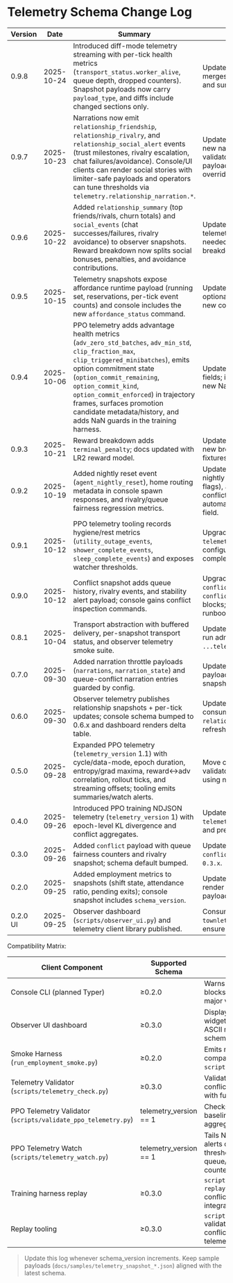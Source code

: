 # Telemetry Schema Change Log

| Version | Date | Summary | Consumer Actions |
| --- | --- | --- | --- |
| 0.9.8 | 2025-10-24 | Introduced diff-mode telemetry streaming with per-tick health metrics (`transport_status.worker_alive`, queue depth, dropped counters). Snapshot payloads now carry `payload_type`, and diffs include changed sections only. | Update clients to apply `payload_type` aware merges (consume `changes`/`removed` fields) and surface transport health in dashboards. |
| 0.9.7 | 2025-10-23 | Narrations now emit `relationship_friendship`, `relationship_rivalry`, and `relationship_social_alert` events (trust milestones, rivalry escalation, chat failures/avoidance). Console/UI clients can render social stories with limiter-safe payloads and operators can tune thresholds via `telemetry.relationship_narration.*`. | Update watchers/dashboards to subscribe to new narration categories; ensure schema validators accept expanded narration payloads and propagate any threshold overrides to ops tooling. |
| 0.9.6 | 2025-10-22 | Added `relationship_summary` (top friends/rivals, churn totals) and `social_events` (chat successes/failures, rivalry avoidance) to observer snapshots. Reward breakdown now splits social bonuses, penalties, and avoidance contributions. | Update dashboards/validators to handle new telemetry fields; trim social event history as needed and consume expanded reward breakdown keys. |
| 0.9.5 | 2025-10-15 | Telemetry snapshots expose affordance runtime payload (running set, reservations, per-tick event counts) and console includes the new `affordance_status` command. | Update consumers/validators to tolerate the optional `affordance_runtime` block; surface new command in ops tooling. |
| 0.9.4 | 2025-10-06 | PPO telemetry adds advantage health metrics (`adv_zero_std_batches`, `adv_min_std`, `clip_fraction_max`, `clip_triggered_minibatches`), emits option commitment state (`option_commit_remaining`, `option_commit_kind`, `option_commit_enforced`) in trajectory frames, surfaces promotion candidate metadata/history, and adds NaN guards in the training harness. | Update validators/watchers to expect new fields; investigate logs if harness raises the new NaN errors. |
| 0.9.3 | 2025-10-21 | Reward breakdown adds `terminal_penalty`; docs updated with LR2 reward model. | Update dashboards/watchers to tolerate the new breakdown key; refresh local schema fixtures. |
| 0.9.2 | 2025-10-19 | Added nightly reset event (`agent_nightly_reset`), home routing metadata in console spawn responses, and rivalry/queue fairness regression metrics. | Update event consumers/watchers to handle nightly reset payload (`home_position`, `moved` flags), `agent_respawn.original_agent_id`, and conflict snapshot rivalry history; console automation should persist new `home_position` field. |
| 0.9.1 | 2025-10-12 | PPO telemetry tooling records hygiene/rest metrics (`utility_outage_events`, `shower_complete_events`, `sleep_complete_events`) and exposes watcher thresholds. | Upgrade `telemetry_watch.py`/`telemetry_summary.py`; configure new flags for hygiene outages and completion rates. |
| 0.9.0 | 2025-10-12 | Conflict snapshot adds queue history, rivalry events, and stability alert payload; console gains conflict inspection commands. | Upgrade clients to schema prefix 0.9, parse `conflict.queue_history`, `conflict.rivalry_events`, and `stability` blocks; use new console commands for ops runbooks. |
| 0.8.1 | 2025-10-04 | Transport abstraction with buffered delivery, per-snapshot transport status, and observer telemetry smoke suite. | Update configs to set `telemetry.transport`, run admin smoke command (`pytest ...telemetry_transport.py`). |
| 0.7.0 | 2025-09-30 | Added narration throttle payloads (`narrations`, `narration_state`) and queue-conflict narration entries guarded by config. | Update consumers to read optional narration payloads and persist narration state in snapshots. |
| 0.6.0 | 2025-09-30 | Observer telemetry publishes relationship snapshots + per-tick updates; console schema bumped to 0.6.x and dashboard renders delta table. | Update UI clients to schema prefix 0.6, consume `relationship_snapshot`/`relationship_updates`, refresh dashboards and docs. |
| 0.5.0 | 2025-09-28 | Expanded PPO telemetry (`telemetry_version` 1.1) with cycle/data-mode, epoch duration, entropy/grad maxima, reward↔adv correlation, rollout ticks, and streaming offsets; tooling emits summaries/watch alerts. | Move consumers to v1.1 schema; update validators/watchers; regenerate dashboards using new fields. |
| 0.4.0 | 2025-09-26 | Introduced PPO training NDJSON telemetry (`telemetry_version` 1) with epoch-level KL divergence and conflict aggregates. | Update training log consumers to read `telemetry_version`, handle `kl_divergence`, and preserve baseline/conflict fields. |
| 0.3.0 | 2025-09-26 | Added `conflict` payload with queue fairness counters and rivalry snapshot; schema default bumped. | Update clients to use `conflict.queues` and `conflict.rivalry`; ensure schema prefix `0.3.x`. |
| 0.2.0 | 2025-09-25 | Added employment metrics to snapshots (shift state, attendance ratio, pending exits); console snapshot includes `schema_version`. | Update clients to respect `schema_version`, render employment KPIs, and validate payloads (use `scripts/telemetry_check.py`). |
| 0.2.0 UI | 2025-09-25 | Observer dashboard (`scripts/observer_ui.py`) and telemetry client library published. | Consume via `townlet_ui.telemetry.TelemetryClient`; ensure schema prefix `0.2.x`. |

Compatibility Matrix:

| Client Component | Supported Schema | Notes |
| --- | --- | --- |
| Console CLI (planned Typer) | ≥0.2.0 | Warns on newer schemas; blocks on unsupported major versions. |
| Observer UI dashboard | ≥0.3.0 | Displays employment widgets, conflict panel, ASCII map; warns on newer schemas. |
| Smoke Harness (`run_employment_smoke.py`) | ≥0.2.0 | Emits metrics payload compatible with `scripts/telemetry_check.py`. |
| Telemetry Validator (`scripts/telemetry_check.py`) | ≥0.3.0 | Validates employment and conflict payloads; extend with future schema entries. |
| PPO Telemetry Validator (`scripts/validate_ppo_telemetry.py`) | telemetry_version == 1 | Checks NDJSON schema, baseline drift, and conflict aggregates. |
| PPO Telemetry Watch (`scripts/telemetry_watch.py`) | telemetry_version == 1 | Tails NDJSON logs and alerts on KL/loss/gradient thresholds plus queue/social/hygiene counters. |
| Training harness replay | ≥0.3.0 | `scripts/run_training.py --replay-manifest` verifies conflict batches before PPO integration. |
| Replay tooling | ≥0.3.0 | `scripts/run_replay.py` validates observation conflict features and telemetry samples. |

> Update this log whenever schema_version increments. Keep sample payloads (`docs/samples/telemetry_snapshot_*.json`) aligned with the latest schema.
